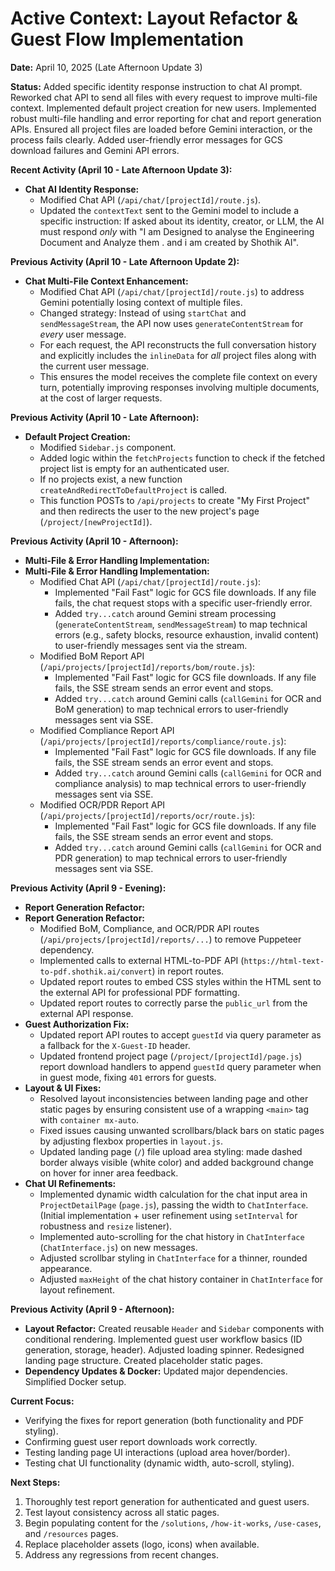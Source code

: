 # Active Context: Layout Refactor & Guest Flow Implementation

**Date:** April 10, 2025 (Late Afternoon Update 3)

**Status:** Added specific identity response instruction to chat AI prompt. Reworked chat API to send all files with every request to improve multi-file context. Implemented default project creation for new users. Implemented robust multi-file handling and error reporting for chat and report generation APIs. Ensured all project files are loaded before Gemini interaction, or the process fails clearly. Added user-friendly error messages for GCS download failures and Gemini API errors.

**Recent Activity (April 10 - Late Afternoon Update 3):**
- **Chat AI Identity Response:**
    - Modified Chat API (`/api/chat/[projectId]/route.js`).
    - Updated the `contextText` sent to the Gemini model to include a specific instruction: If asked about its identity, creator, or LLM, the AI must respond *only* with "I am Designed to analyse the Engineering Document and Analyze them . and i am created by Shothik AI".

**Previous Activity (April 10 - Late Afternoon Update 2):**
- **Chat Multi-File Context Enhancement:**
    - Modified Chat API (`/api/chat/[projectId]/route.js`) to address Gemini potentially losing context of multiple files.
    - Changed strategy: Instead of using `startChat` and `sendMessageStream`, the API now uses `generateContentStream` for *every* user message.
    - For each request, the API reconstructs the full conversation history and explicitly includes the `inlineData` for *all* project files along with the current user message.
    - This ensures the model receives the complete file context on every turn, potentially improving responses involving multiple documents, at the cost of larger requests.

**Previous Activity (April 10 - Late Afternoon):**
- **Default Project Creation:**
    - Modified `Sidebar.js` component.
    - Added logic within the `fetchProjects` function to check if the fetched project list is empty for an authenticated user.
    - If no projects exist, a new function `createAndRedirectToDefaultProject` is called.
    - This function POSTs to `/api/projects` to create "My First Project" and then redirects the user to the new project's page (`/project/[newProjectId]`).

**Previous Activity (April 10 - Afternoon):**
- **Multi-File & Error Handling Implementation:**
- **Multi-File & Error Handling Implementation:**
    - Modified Chat API (`/api/chat/[projectId]/route.js`):
        - Implemented "Fail Fast" logic for GCS file downloads. If any file fails, the chat request stops with a specific user-friendly error.
        - Added `try...catch` around Gemini stream processing (`generateContentStream`, `sendMessageStream`) to map technical errors (e.g., safety blocks, resource exhaustion, invalid content) to user-friendly messages sent via the stream.
    - Modified BoM Report API (`/api/projects/[projectId]/reports/bom/route.js`):
        - Implemented "Fail Fast" logic for GCS file downloads. If any file fails, the SSE stream sends an error event and stops.
        - Added `try...catch` around Gemini calls (`callGemini` for OCR and BoM generation) to map technical errors to user-friendly messages sent via SSE.
    - Modified Compliance Report API (`/api/projects/[projectId]/reports/compliance/route.js`):
        - Implemented "Fail Fast" logic for GCS file downloads. If any file fails, the SSE stream sends an error event and stops.
        - Added `try...catch` around Gemini calls (`callGemini` for OCR and compliance analysis) to map technical errors to user-friendly messages sent via SSE.
    - Modified OCR/PDR Report API (`/api/projects/[projectId]/reports/ocr/route.js`):
        - Implemented "Fail Fast" logic for GCS file downloads. If any file fails, the SSE stream sends an error event and stops.
        - Added `try...catch` around Gemini calls (`callGemini` for OCR and PDR generation) to map technical errors to user-friendly messages sent via SSE.

**Previous Activity (April 9 - Evening):**
- **Report Generation Refactor:**
- **Report Generation Refactor:**
    - Modified BoM, Compliance, and OCR/PDR API routes (`/api/projects/[projectId]/reports/...`) to remove Puppeteer dependency.
    - Implemented calls to external HTML-to-PDF API (`https://html-text-to-pdf.shothik.ai/convert`) in report routes.
    - Updated report routes to embed CSS styles within the HTML sent to the external API for professional PDF formatting.
    - Updated report routes to correctly parse the `public_url` from the external API response.
- **Guest Authorization Fix:**
    - Updated report API routes to accept `guestId` via query parameter as a fallback for the `X-Guest-ID` header.
    - Updated frontend project page (`/project/[projectId]/page.js`) report download handlers to append `guestId` query parameter when in guest mode, fixing `401` errors for guests.
- **Layout & UI Fixes:**
    - Resolved layout inconsistencies between landing page and other static pages by ensuring consistent use of a wrapping `<main>` tag with `container mx-auto`.
    - Fixed issues causing unwanted scrollbars/black bars on static pages by adjusting flexbox properties in `layout.js`.
    - Updated landing page (`/`) file upload area styling: made dashed border always visible (white color) and added background change on hover for inner area feedback.
- **Chat UI Refinements:**
    - Implemented dynamic width calculation for the chat input area in `ProjectDetailPage` (`page.js`), passing the width to `ChatInterface`. (Initial implementation + user refinement using `setInterval` for robustness and `resize` listener).
    - Implemented auto-scrolling for the chat history in `ChatInterface` (`ChatInterface.js`) on new messages.
    - Adjusted scrollbar styling in `ChatInterface` for a thinner, rounded appearance.
    - Adjusted `maxHeight` of the chat history container in `ChatInterface` for layout refinement.

**Previous Activity (April 9 - Afternoon):**
- **Layout Refactor:** Created reusable `Header` and `Sidebar` components with conditional rendering. Implemented guest user workflow basics (ID generation, storage, header). Adjusted loading spinner. Redesigned landing page structure. Created placeholder static pages.
- **Dependency Updates & Docker:** Updated major dependencies. Simplified Docker setup.

**Current Focus:**
- Verifying the fixes for report generation (both functionality and PDF styling).
- Confirming guest user report downloads work correctly.
- Testing landing page UI interactions (upload area hover/border).
- Testing chat UI functionality (dynamic width, auto-scroll, styling).

**Next Steps:**
1.  Thoroughly test report generation for authenticated and guest users.
2.  Test layout consistency across all static pages.
3.  Begin populating content for the `/solutions`, `/how-it-works`, `/use-cases`, and `/resources` pages.
4.  Replace placeholder assets (logo, icons) when available.
5.  Address any regressions from recent changes.
